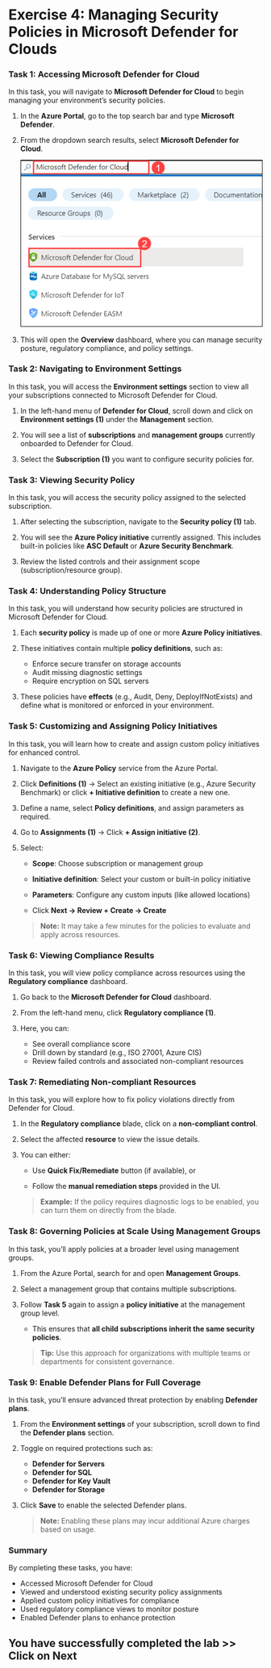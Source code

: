 
# Exercise 4: Managing Security Policies in Microsoft Defender for Clouds

### Task 1: Accessing Microsoft Defender for Cloud

In this task, you will navigate to **Microsoft Defender for Cloud** to begin managing your environment’s security policies.

1. In the **Azure Portal**, go to the top search bar and type **Microsoft Defender**.

2. From the dropdown search results, select **Microsoft Defender for Cloud**.

   ![Open Defender for Cloud](./images/M0-T1-S1.2.png)

3. This will open the **Overview** dashboard, where you can manage security posture, regulatory compliance, and policy settings.

### Task 2: Navigating to Environment Settings

In this task, you will access the **Environment settings** section to view all your subscriptions connected to Microsoft Defender for Cloud.

1. In the left-hand menu of **Defender for Cloud**, scroll down and click on **Environment settings (1)** under the **Management** section.

2. You will see a list of **subscriptions** and **management groups** currently onboarded to Defender for Cloud.

3. Select the **Subscription (1)** you want to configure security policies for.


### Task 3: Viewing Security Policy

In this task, you will access the security policy assigned to the selected subscription.

1. After selecting the subscription, navigate to the **Security policy (1)** tab.

2. You will see the **Azure Policy initiative** currently assigned. This includes built-in policies like **ASC Default** or **Azure Security Benchmark**.

3. Review the listed controls and their assignment scope (subscription/resource group).

### Task 4: Understanding Policy Structure

In this task, you will understand how security policies are structured in Microsoft Defender for Cloud.

1. Each **security policy** is made up of one or more **Azure Policy initiatives**.

2. These initiatives contain multiple **policy definitions**, such as:

   * Enforce secure transfer on storage accounts
   * Audit missing diagnostic settings
   * Require encryption on SQL servers

3. These policies have **effects** (e.g., Audit, Deny, DeployIfNotExists) and define what is monitored or enforced in your environment.

### Task 5: Customizing and Assigning Policy Initiatives

In this task, you will learn how to create and assign custom policy initiatives for enhanced control.

1. Navigate to the **Azure Policy** service from the Azure Portal.

2. Click **Definitions (1)** → Select an existing initiative (e.g., Azure Security Benchmark) or click **+ Initiative definition** to create a new one.

3. Define a name, select **Policy definitions**, and assign parameters as required.

4. Go to **Assignments (1)** → Click **+ Assign initiative (2)**.

5. Select:

   * **Scope**: Choose subscription or management group

   * **Initiative definition**: Select your custom or built-in policy initiative

   * **Parameters**: Configure any custom inputs (like allowed locations)

   * Click **Next → Review + Create → Create**

   > **Note:** It may take a few minutes for the policies to evaluate and apply across resources.

### Task 6: Viewing Compliance Results

In this task, you will view policy compliance across resources using the **Regulatory compliance** dashboard.

1. Go back to the **Microsoft Defender for Cloud** dashboard.

2. From the left-hand menu, click **Regulatory compliance (1)**.

3. Here, you can:

   * See overall compliance score
   * Drill down by standard (e.g., ISO 27001, Azure CIS)
   * Review failed controls and associated non-compliant resources

### Task 7: Remediating Non-compliant Resources

In this task, you will explore how to fix policy violations directly from Defender for Cloud.

1. In the **Regulatory compliance** blade, click on a **non-compliant control**.

2. Select the affected **resource** to view the issue details.

3. You can either:

   * Use **Quick Fix/Remediate** button (if available), or

   * Follow the **manual remediation steps** provided in the UI.

   > **Example:** If the policy requires diagnostic logs to be enabled, you can turn them on directly from the blade.

### Task 8: Governing Policies at Scale Using Management Groups

In this task, you’ll apply policies at a broader level using management groups.

1. From the Azure Portal, search for and open **Management Groups**.

2. Select a management group that contains multiple subscriptions.

3. Follow **Task 5** again to assign a **policy initiative** at the management group level.

   * This ensures that **all child subscriptions inherit the same security policies**.

   > **Tip:** Use this approach for organizations with multiple teams or departments for consistent governance.

### Task 9: Enable Defender Plans for Full Coverage

In this task, you’ll ensure advanced threat protection by enabling **Defender plans**.

1. From the **Environment settings** of your subscription, scroll down to find the **Defender plans** section.

2. Toggle on required protections such as:

   * **Defender for Servers**
   * **Defender for SQL**
   * **Defender for Key Vault**
   * **Defender for Storage**

3. Click **Save** to enable the selected Defender plans.

   > **Note:** Enabling these plans may incur additional Azure charges based on usage.

### Summary

By completing these tasks, you have:

* Accessed Microsoft Defender for Cloud
* Viewed and understood existing security policy assignments
* Applied custom policy initiatives for compliance
* Used regulatory compliance views to monitor posture
* Enabled Defender plans to enhance protection

## You have successfully completed the lab >> Click on Next